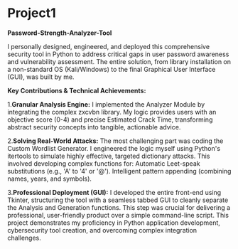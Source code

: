 # Project1
**Password-Strength-Analyzer-Tool**

I personally designed, engineered, and deployed this comprehensive security tool in Python to address critical gaps in user password awareness and vulnerability assessment.
The entire solution, from library installation on a non-standard OS (Kali/Windows) to the final Graphical User Interface (GUI), was built by me.

**Key Contributions & Technical Achievements:**

1.**Granular Analysis Engine:**
I implemented the Analyzer Module by integrating the complex zxcvbn library. My logic provides users with an objective score (0-4) and precise Estimated Crack Time, transforming abstract security concepts into tangible, actionable advice.

2.**Solving Real-World Attacks:**
The most challenging part was coding the Custom Wordlist Generator. I engineered the logic myself using Python's itertools to simulate highly effective, targeted dictionary attacks. This involved developing complex functions for:
Automatic Leet-speak substitutions (e.g., 'A' to '4' or '@').
Intelligent pattern appending (combining names, years, and symbols).

3.**Professional Deployment (GUI):** 
I developed the entire front-end using Tkinter, structuring the tool with a seamless tabbed GUI to cleanly separate the Analysis and Generation functions. This step was crucial for delivering a professional, user-friendly product over a simple command-line script.
This project demonstrates my proficiency in Python application development, cybersecurity tool creation, and overcoming complex integration challenges.
